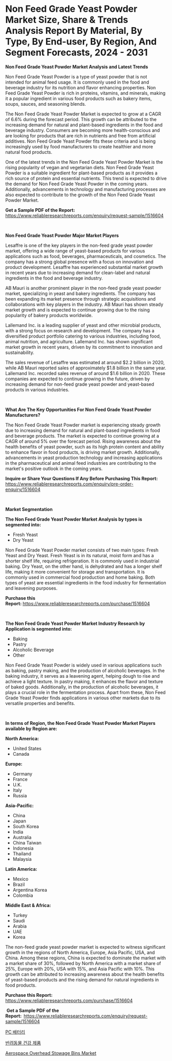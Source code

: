 <p><h1>Non Feed Grade Yeast Powder Market Size, Share & Trends Analysis Report By Material, By Type, By End-user, By Region, And Segment Forecasts, 2024 - 2031</h1></p><p><strong>Non Feed Grade Yeast Powder Market Analysis and Latest Trends</strong></p>
<p><p>Non Feed Grade Yeast Powder is a type of yeast powder that is not intended for animal feed usage. It is commonly used in the food and beverage industry for its nutrition and flavor enhancing properties. Non Feed Grade Yeast Powder is rich in proteins, vitamins, and minerals, making it a popular ingredient in various food products such as bakery items, soups, sauces, and seasoning blends.</p><p>The Non Feed Grade Yeast Powder Market is expected to grow at a CAGR of 6.6% during the forecast period. This growth can be attributed to the increasing demand for natural and plant-based ingredients in the food and beverage industry. Consumers are becoming more health-conscious and are looking for products that are rich in nutrients and free from artificial additives. Non Feed Grade Yeast Powder fits these criteria and is being increasingly used by food manufacturers to create healthier and more natural food products.</p><p>One of the latest trends in the Non Feed Grade Yeast Powder Market is the rising popularity of vegan and vegetarian diets. Non Feed Grade Yeast Powder is a suitable ingredient for plant-based products as it provides a rich source of protein and essential nutrients. This trend is expected to drive the demand for Non Feed Grade Yeast Powder in the coming years. Additionally, advancements in technology and manufacturing processes are also expected to contribute to the growth of the Non Feed Grade Yeast Powder Market.</p></p>
<p><strong>Get a Sample PDF of the Report:&nbsp;</strong> <a href="https://www.reliableresearchreports.com/enquiry/request-sample/1516604">https://www.reliableresearchreports.com/enquiry/request-sample/1516604</a></p>
<p>&nbsp;</p>
<p><strong>Non Feed Grade Yeast Powder Major Market Players</strong></p>
<p><p>Lesaffre is one of the key players in the non-feed grade yeast powder market, offering a wide range of yeast-based products for various applications such as food, beverages, pharmaceuticals, and cosmetics. The company has a strong global presence with a focus on innovation and product development. Lesaffre has experienced substantial market growth in recent years due to increasing demand for clean-label and natural ingredients in the food and beverage industry.</p><p>AB Mauri is another prominent player in the non-feed grade yeast powder market, specializing in yeast and bakery ingredients. The company has been expanding its market presence through strategic acquisitions and collaborations with key players in the industry. AB Mauri has shown steady market growth and is expected to continue growing due to the rising popularity of bakery products worldwide.</p><p>Lallemand Inc. is a leading supplier of yeast and other microbial products, with a strong focus on research and development. The company has a diversified product portfolio catering to various industries, including food, animal nutrition, and agriculture. Lallemand Inc. has shown significant market growth in recent years, driven by its commitment to innovation and sustainability.</p><p>The sales revenue of Lesaffre was estimated at around $2.2 billion in 2020, while AB Mauri reported sales of approximately $1.8 billion in the same year. Lallemand Inc. recorded sales revenue of around $1.6 billion in 2020. These companies are expected to continue growing in the future, driven by increasing demand for non-feed grade yeast powder and yeast-based products in various industries.</p></p>
<p>&nbsp;</p>
<p><strong>What Are The Key Opportunities For Non Feed Grade Yeast Powder Manufacturers?</strong></p>
<p><p>The Non Feed Grade Yeast Powder market is experiencing steady growth due to increasing demand for natural and plant-based ingredients in food and beverage products. The market is expected to continue growing at a CAGR of around 5% over the forecast period. Rising awareness about the health benefits of yeast powder, such as its high protein content and ability to enhance flavor in food products, is driving market growth. Additionally, advancements in yeast production technology and increasing applications in the pharmaceutical and animal feed industries are contributing to the market's positive outlook in the coming years.</p></p>
<p><strong>Inquire or Share Your Questions If Any Before Purchasing This Report:</strong> <a href="https://www.reliableresearchreports.com/enquiry/pre-order-enquiry/1516604">https://www.reliableresearchreports.com/enquiry/pre-order-enquiry/1516604</a></p>
<p>&nbsp;</p>
<p><strong>Market Segmentation</strong></p>
<p><strong>The Non Feed Grade Yeast Powder Market Analysis by types is segmented into:</strong></p>
<p><ul><li>Fresh Yeast</li><li>Dry Yeast</li></ul></p>
<p><p>Non Feed Grade Yeast Powder market consists of two main types: Fresh Yeast and Dry Yeast. Fresh Yeast is in its natural, moist form and has a shorter shelf life, requiring refrigeration. It is commonly used in industrial baking. Dry Yeast, on the other hand, is dehydrated and has a longer shelf life, making it more convenient for storage and transportation. It is commonly used in commercial food production and home baking. Both types of yeast are essential ingredients in the food industry for fermentation and leavening purposes.</p></p>
<p><strong>Purchase this Report:&nbsp;</strong><a href="https://www.reliableresearchreports.com/purchase/1516604">https://www.reliableresearchreports.com/purchase/1516604</a></p>
<p>&nbsp;</p>
<p><strong>The Non Feed Grade Yeast Powder Market Industry Research by Application is segmented into:</strong></p>
<p><ul><li>Baking</li><li>Pastry</li><li>Alcoholic Beverage</li><li>Other</li></ul></p>
<p><p>Non Feed Grade Yeast Powder is widely used in various applications such as baking, pastry making, and the production of alcoholic beverages. In the baking industry, it serves as a leavening agent, helping dough to rise and achieve a light texture. In pastry making, it enhances the flavor and texture of baked goods. Additionally, in the production of alcoholic beverages, it plays a crucial role in the fermentation process. Apart from these, Non Feed Grade Yeast Powder finds applications in various other markets due to its versatile properties and benefits.</p></p>
<p>&nbsp;</p>
<p><strong>In terms of Region, the Non Feed Grade Yeast Powder Market Players available by Region are:</strong></p>
<p>
    <p> <strong> North America: </strong>
        <ul>
            <li>United States</li>
            <li>Canada</li>
        </ul>
        </p> 
    <p> <strong> Europe: </strong>
        <ul>
            <li>Germany</li>
            <li>France</li>
            <li>U.K.</li>
            <li>Italy</li>
            <li>Russia</li>
        </ul>
        </p> 
    <p> <strong> Asia-Pacific: </strong>
        <ul>
            <li>China</li>
            <li>Japan</li>
            <li>South Korea</li>
            <li>India</li>
            <li>Australia</li>
            <li>China Taiwan</li>
            <li>Indonesia</li>
            <li>Thailand</li>
            <li>Malaysia</li>
        </ul>
        </p> 
    <p> <strong> Latin America: </strong>
        <ul>
            <li>Mexico</li>
            <li>Brazil</li>
            <li>Argentina Korea</li>
            <li>Colombia</li>
        </ul>
        </p> 
    <p> <strong> Middle East & Africa: </strong>
        <ul>
            <li>Turkey</li>
            <li>Saudi</li>
            <li>Arabia</li>
            <li>UAE</li>
            <li>Korea</li>
        </ul>
    </p>
    </p>
<p><p>The non-feed grade yeast powder market is expected to witness significant growth in the regions of North America, Europe, Asia Pacific, USA, and China. Among these regions, China is expected to dominate the market with a market share of 30%, followed by North America with a market share of 25%, Europe with 20%, USA with 15%, and Asia Pacific with 10%. This growth can be attributed to increasing awareness about the health benefits of yeast-based products and the rising demand for natural ingredients in food products.</p></p>
<p><strong>Purchase this Report: </strong><a href="https://www.reliableresearchreports.com/purchase/1516604">https://www.reliableresearchreports.com/purchase/1516604</a></p>
<p>&nbsp;<strong>Get a Sample PDF of the Report:&nbsp;&nbsp;</strong><a href="https://www.reliableresearchreports.com/enquiry/request-sample/1516604">https://www.reliableresearchreports.com/enquiry/request-sample/1516604</a></p>
<p><strong></strong></p>
<p><p><a href="https://medium.com/@biheemgalvinlouises6hokrh3h/pc-%EB%B0%B0%ED%84%B0%EB%A6%AC-%EC%8B%9C%EC%9E%A5-%EB%B6%84%EC%84%9D-%EA%B7%B8-cagr-%EC%8B%9C%EC%9E%A5-%EC%84%B8%EB%B6%84%ED%99%94-%EB%B0%8F-%EA%B8%80%EB%A1%9C%EB%B2%8C-%EC%82%B0%EC%97%85-%EA%B0%9C%EC%9A%94-1ae7727d476f">PC 배터리</a></p><p><a href="https://medium.com/@biheemgalvinlouises6hokrh3h/%EB%B0%98%EB%A0%A4%EB%8F%99%EB%AC%BC-%EA%B1%B4%EA%B0%95-%EC%A0%9C%ED%92%88-%EC%8B%9C%EC%9E%A5-%EA%B2%BD%EC%9F%81-%EB%B6%84%EC%84%9D-%EC%8B%9C%EC%9E%A5-%EB%8F%99%ED%96%A5-%EB%B0%8F-2031%EB%85%84%EA%B9%8C%EC%A7%80%EC%9D%98-%EC%A0%84%EB%A7%9D-9d560b361a1c">반려동물 건강 제품</a></p><p><a href="https://view.publitas.com/reportprime-1/insights-into-aerospace-overhead-stowage-bins-market-size-analysing-market-share-trends-and-growth-from-2024-to-2031/">Aerospace Overhead Stowage Bins Market</a></p></p>
